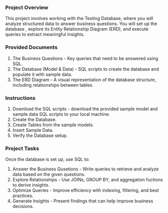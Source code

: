 ### Project Overview

This project involves working with the Testing Database, where you will analyze structured data to answer business questions. You will set up the database , explore its Entity Relationship Diagram (ERD), and execute queries to extract meaningful insights.

### Provided Documents

1. The Business Questions - Key queries that need to be answered using SQL.
2. The Database (Model & Data) - SQL scripts to create the database and populate it with sample data.
3. The ERD Diagram - A visual representation of the database structure, including relationships between tables.


### Instructions

1. Download the SQL scripts - download the provided sample model and sample data SQL scripts to your local machine.
2. Create the Database.
3. Create Tables from the sample models.
4. Insert Sample Data.
5. Verify the Database setup.


### Project Tasks

Once the database is set up, use SQL to:
1. Answer the Business Qusetions - Write queries to retrieve and analyze data based on the given questions.
2. Explore Relationships - Use JOINs, GROUP BY, and aggregation fuctions to derive insights.
3. Optimize Queries - Improve efficiency with indexing, filtering, and best practices.
4. Generate Insights - Present findings that can help improve business decisions.
